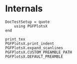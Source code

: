 # Internals

```@meta
DocTestSetup = quote
    using PGFPlotsX
end
```

```@docs
print_tex
PGFPlotsX.print_indent
PGFPlotsX.expand_scanlines
PGFPlotsX.CUSTOM_PREAMBLE_PATH
PGFPlotsX.DEFAULT_PREAMBLE
```
